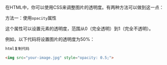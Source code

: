 在HTML中，你可以使用CSS来调整图片的透明度。有两种方法可以做到这一点：

方法一：使用`opacity`属性

这个属性可以设置元素的透明度，范围从0（完全透明）到1（完全不透明）。

例如，以下代码将设置图片的透明度为50%：

```html
html复制代码

<img src="your-image.jpg" style="opacity: 0.5;">
```